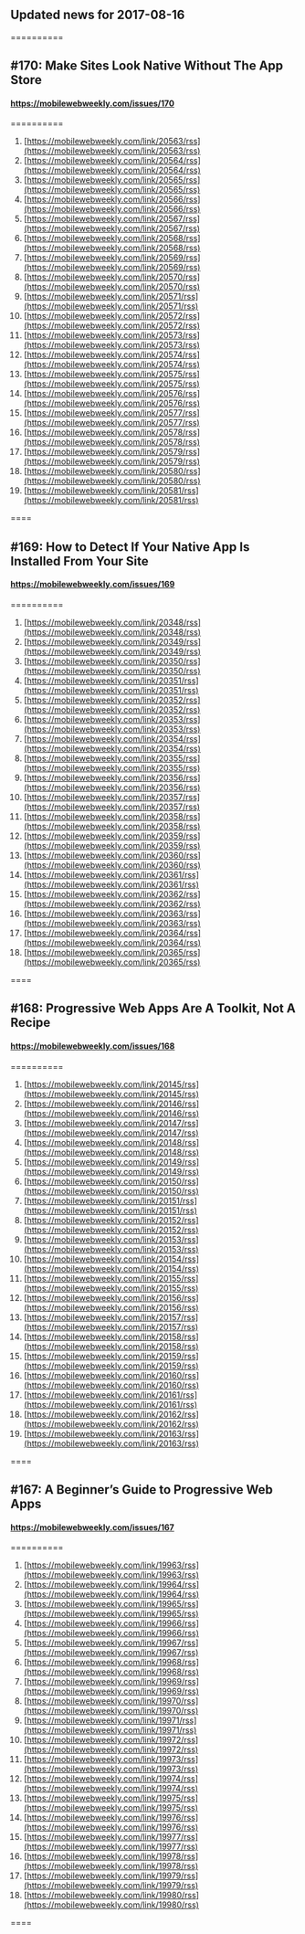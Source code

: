 ## Updated news for 2017-08-16 

==========
## #170: Make Sites Look Native Without The App Store
#### https://mobilewebweekly.com/issues/170

==========
  1. [https://mobilewebweekly.com/link/20563/rss](https://mobilewebweekly.com/link/20563/rss) 
  2. [https://mobilewebweekly.com/link/20564/rss](https://mobilewebweekly.com/link/20564/rss) 
  3. [https://mobilewebweekly.com/link/20565/rss](https://mobilewebweekly.com/link/20565/rss) 
  4. [https://mobilewebweekly.com/link/20566/rss](https://mobilewebweekly.com/link/20566/rss) 
  6. [https://mobilewebweekly.com/link/20567/rss](https://mobilewebweekly.com/link/20567/rss) 
  7. [https://mobilewebweekly.com/link/20568/rss](https://mobilewebweekly.com/link/20568/rss) 
  8. [https://mobilewebweekly.com/link/20569/rss](https://mobilewebweekly.com/link/20569/rss) 
  9. [https://mobilewebweekly.com/link/20570/rss](https://mobilewebweekly.com/link/20570/rss) 
  10. [https://mobilewebweekly.com/link/20571/rss](https://mobilewebweekly.com/link/20571/rss) 
  11. [https://mobilewebweekly.com/link/20572/rss](https://mobilewebweekly.com/link/20572/rss) 
  12. [https://mobilewebweekly.com/link/20573/rss](https://mobilewebweekly.com/link/20573/rss) 
  13. [https://mobilewebweekly.com/link/20574/rss](https://mobilewebweekly.com/link/20574/rss) 
  14. [https://mobilewebweekly.com/link/20575/rss](https://mobilewebweekly.com/link/20575/rss) 
  15. [https://mobilewebweekly.com/link/20576/rss](https://mobilewebweekly.com/link/20576/rss) 
  17. [https://mobilewebweekly.com/link/20577/rss](https://mobilewebweekly.com/link/20577/rss) 
  18. [https://mobilewebweekly.com/link/20578/rss](https://mobilewebweekly.com/link/20578/rss) 
  19. [https://mobilewebweekly.com/link/20579/rss](https://mobilewebweekly.com/link/20579/rss) 
  20. [https://mobilewebweekly.com/link/20580/rss](https://mobilewebweekly.com/link/20580/rss) 
  21. [https://mobilewebweekly.com/link/20581/rss](https://mobilewebweekly.com/link/20581/rss) 

====
## #169: How to Detect If Your Native App Is Installed From Your Site
#### https://mobilewebweekly.com/issues/169

==========
  1. [https://mobilewebweekly.com/link/20348/rss](https://mobilewebweekly.com/link/20348/rss) 
  2. [https://mobilewebweekly.com/link/20349/rss](https://mobilewebweekly.com/link/20349/rss) 
  3. [https://mobilewebweekly.com/link/20350/rss](https://mobilewebweekly.com/link/20350/rss) 
  4. [https://mobilewebweekly.com/link/20351/rss](https://mobilewebweekly.com/link/20351/rss) 
  5. [https://mobilewebweekly.com/link/20352/rss](https://mobilewebweekly.com/link/20352/rss) 
  7. [https://mobilewebweekly.com/link/20353/rss](https://mobilewebweekly.com/link/20353/rss) 
  8. [https://mobilewebweekly.com/link/20354/rss](https://mobilewebweekly.com/link/20354/rss) 
  9. [https://mobilewebweekly.com/link/20355/rss](https://mobilewebweekly.com/link/20355/rss) 
  10. [https://mobilewebweekly.com/link/20356/rss](https://mobilewebweekly.com/link/20356/rss) 
  11. [https://mobilewebweekly.com/link/20357/rss](https://mobilewebweekly.com/link/20357/rss) 
  12. [https://mobilewebweekly.com/link/20358/rss](https://mobilewebweekly.com/link/20358/rss) 
  14. [https://mobilewebweekly.com/link/20359/rss](https://mobilewebweekly.com/link/20359/rss) 
  15. [https://mobilewebweekly.com/link/20360/rss](https://mobilewebweekly.com/link/20360/rss) 
  16. [https://mobilewebweekly.com/link/20361/rss](https://mobilewebweekly.com/link/20361/rss) 
  17. [https://mobilewebweekly.com/link/20362/rss](https://mobilewebweekly.com/link/20362/rss) 
  18. [https://mobilewebweekly.com/link/20363/rss](https://mobilewebweekly.com/link/20363/rss) 
  19. [https://mobilewebweekly.com/link/20364/rss](https://mobilewebweekly.com/link/20364/rss) 
  20. [https://mobilewebweekly.com/link/20365/rss](https://mobilewebweekly.com/link/20365/rss) 

====
## #168: Progressive Web Apps Are A Toolkit, Not A Recipe
#### https://mobilewebweekly.com/issues/168

==========
  1. [https://mobilewebweekly.com/link/20145/rss](https://mobilewebweekly.com/link/20145/rss) 
  2. [https://mobilewebweekly.com/link/20146/rss](https://mobilewebweekly.com/link/20146/rss) 
  3. [https://mobilewebweekly.com/link/20147/rss](https://mobilewebweekly.com/link/20147/rss) 
  4. [https://mobilewebweekly.com/link/20148/rss](https://mobilewebweekly.com/link/20148/rss) 
  6. [https://mobilewebweekly.com/link/20149/rss](https://mobilewebweekly.com/link/20149/rss) 
  7. [https://mobilewebweekly.com/link/20150/rss](https://mobilewebweekly.com/link/20150/rss) 
  8. [https://mobilewebweekly.com/link/20151/rss](https://mobilewebweekly.com/link/20151/rss) 
  9. [https://mobilewebweekly.com/link/20152/rss](https://mobilewebweekly.com/link/20152/rss) 
  10. [https://mobilewebweekly.com/link/20153/rss](https://mobilewebweekly.com/link/20153/rss) 
  11. [https://mobilewebweekly.com/link/20154/rss](https://mobilewebweekly.com/link/20154/rss) 
  12. [https://mobilewebweekly.com/link/20155/rss](https://mobilewebweekly.com/link/20155/rss) 
  13. [https://mobilewebweekly.com/link/20156/rss](https://mobilewebweekly.com/link/20156/rss) 
  14. [https://mobilewebweekly.com/link/20157/rss](https://mobilewebweekly.com/link/20157/rss) 
  15. [https://mobilewebweekly.com/link/20158/rss](https://mobilewebweekly.com/link/20158/rss) 
  16. [https://mobilewebweekly.com/link/20159/rss](https://mobilewebweekly.com/link/20159/rss) 
  17. [https://mobilewebweekly.com/link/20160/rss](https://mobilewebweekly.com/link/20160/rss) 
  18. [https://mobilewebweekly.com/link/20161/rss](https://mobilewebweekly.com/link/20161/rss) 
  20. [https://mobilewebweekly.com/link/20162/rss](https://mobilewebweekly.com/link/20162/rss) 
  21. [https://mobilewebweekly.com/link/20163/rss](https://mobilewebweekly.com/link/20163/rss) 

====
## #167: A Beginner’s Guide to Progressive Web Apps
#### https://mobilewebweekly.com/issues/167

==========
  1. [https://mobilewebweekly.com/link/19963/rss](https://mobilewebweekly.com/link/19963/rss) 
  2. [https://mobilewebweekly.com/link/19964/rss](https://mobilewebweekly.com/link/19964/rss) 
  3. [https://mobilewebweekly.com/link/19965/rss](https://mobilewebweekly.com/link/19965/rss) 
  4. [https://mobilewebweekly.com/link/19966/rss](https://mobilewebweekly.com/link/19966/rss) 
  6. [https://mobilewebweekly.com/link/19967/rss](https://mobilewebweekly.com/link/19967/rss) 
  7. [https://mobilewebweekly.com/link/19968/rss](https://mobilewebweekly.com/link/19968/rss) 
  8. [https://mobilewebweekly.com/link/19969/rss](https://mobilewebweekly.com/link/19969/rss) 
  9. [https://mobilewebweekly.com/link/19970/rss](https://mobilewebweekly.com/link/19970/rss) 
  10. [https://mobilewebweekly.com/link/19971/rss](https://mobilewebweekly.com/link/19971/rss) 
  11. [https://mobilewebweekly.com/link/19972/rss](https://mobilewebweekly.com/link/19972/rss) 
  12. [https://mobilewebweekly.com/link/19973/rss](https://mobilewebweekly.com/link/19973/rss) 
  13. [https://mobilewebweekly.com/link/19974/rss](https://mobilewebweekly.com/link/19974/rss) 
  14. [https://mobilewebweekly.com/link/19975/rss](https://mobilewebweekly.com/link/19975/rss) 
  15. [https://mobilewebweekly.com/link/19976/rss](https://mobilewebweekly.com/link/19976/rss) 
  16. [https://mobilewebweekly.com/link/19977/rss](https://mobilewebweekly.com/link/19977/rss) 
  18. [https://mobilewebweekly.com/link/19978/rss](https://mobilewebweekly.com/link/19978/rss) 
  19. [https://mobilewebweekly.com/link/19979/rss](https://mobilewebweekly.com/link/19979/rss) 
  20. [https://mobilewebweekly.com/link/19980/rss](https://mobilewebweekly.com/link/19980/rss) 

====
